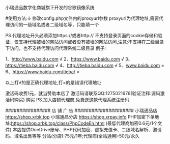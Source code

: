 小瑞通品数字化商城旗下开发的谷歌镜像系统

#使用方法:↓
修改config.php文件内的proxyurl参数
proxyurl为代理地址,需要代理访问的一级域名或者二级域名等，只能填一个

PS.代理地址开头必须添加https://或者http://
不支持登录页面的cookie存储和验证，仅支持代理被墙的网站访问或者没有被墙的网站访问,注意:不支持在二级目录下访问，也不支持代理访问代理系统二级目录
例子:

1、http://www.baidu.com   √
2、https://www.baidu.com   √
3、https://tieba.baidu.com  √
4、http://tieba.baidu.com  √
5、www.baidu.com   ×
6、https://www.baidu.com/tieba/   ×

以上打√的是正确代理地址,打×的是错误代理地址

激活码收费1元，就当赞助本店了
激活码请联系QQ:1275021676(验证注释:源码激活码购买) 购买
PS.加入店铺代理商,免费送这款代理系统注册码


################  店  铺  广   告  #####################
小瑞通品店 https://shop.xrbk.top
小瑞通品分店 https://shop.xrpay.info
PHP加密下单地址:https://shop.xrbk.top/class/PhpCodeEn.html (最低代理商加密0.6元/1个文件)
本店提供OneDrive账号、PHP代码加密、虚拟充值卡、二级域名解析、邀请码、域名出售等等
分站(分店):75元/1年;代理商(全站通用):50元/永久
